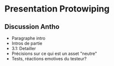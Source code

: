 Presentation Protowiping
========================



## Discussion Antho
+ Paragraphe intro
+ Intros de partie
+ 3.1: Detailler
+ Précisions sur ce qui est un asset "neutre"
+ Tests, réactions emotives du testeur?

